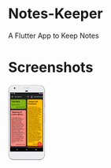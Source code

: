 # Notes-Keeper
A Flutter App to Keep Notes

# Screenshots
![](https://github.com/testuser2212/test-project/blob/master/screenshots/device-2020-09-08-200159.png)


